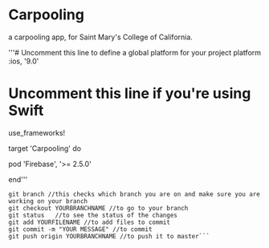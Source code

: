 # Carpooling
a carpooling app, for Saint Mary's College of California.


'''# Uncomment this line to define a global platform for your project
 platform :ios, '9.0'
# Uncomment this line if you're using Swift
 use_frameworks!

target 'Carpooling' do
    
pod 'Firebase', '>= 2.5.0'

end'''



```//To commit
git branch //this checks which branch you are on and make sure you are working on your branch
git checkout YOURBRANCHNAME //to go to your branch
git status   //to see the status of the changes
git add YOURFILENAME //to add files to commit
git commit -m "YOUR MESSAGE" //to commit
git push origin YOURBRANCHNAME //to push it to master```






